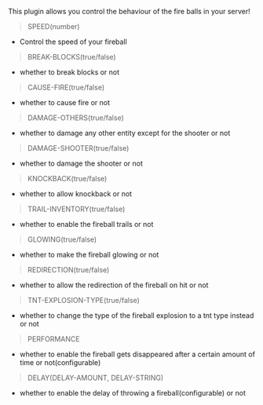 This plugin allows you control the behaviour of the fire balls in your server!

> SPEED(number)
> 
- Control the speed of your fireball

> BREAK-BLOCKS(true/false)
> 
- whether to break blocks or not

> CAUSE-FIRE(true/false)
> 
- whether to cause fire or not

> DAMAGE-OTHERS(true/false)
> 
- whether to damage any other entity except for the shooter or not

> DAMAGE-SHOOTER(true/false)
>
- whether to damage the shooter or not

> KNOCKBACK(true/false)
> 
- whether to allow knockback or not

> TRAIL-INVENTORY(true/false)
> 
- whether to enable the fireball trails or not

> GLOWING(true/false)
>
- whether to make the fireball glowing or not

> REDIRECTION(true/false)
> 
- whether to allow the redirection of the fireball on hit or not

> TNT-EXPLOSION-TYPE(true/false)
> 
- whether to change the type of the fireball explosion to a tnt type instead or not

> PERFORMANCE
> 
- whether to enable the fireball gets disappeared after a certain amount of time or not(configurable)

> DELAY(DELAY-AMOUNT, DELAY-STRING)
> 
- whether to enable the delay of throwing a fireball(configurable) or not

